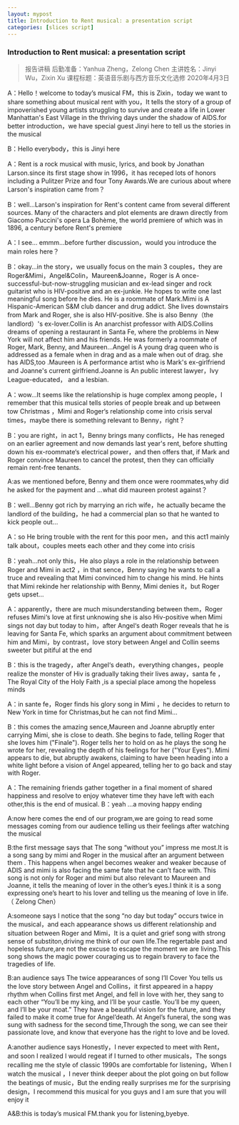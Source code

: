 ```yaml
---
layout: mypost
title: Introduction to Rent musical: a presentation script 
categories: [slices script]
---
```


### Introduction to Rent musical: a presentation script 
> 报告讲稿​​
   后勤准备：Yanhua Zheng，Zelong Chen
   主讲姓名：Jinyi Wu，Zixin Xu
   课程标题：英语音乐剧与西方音乐文化选修
    2020年4月3日

A：Hello！welcome to today’s musical FM，this is Zixin，today we want to share something about musical rent with you，It tells the story of a group of impoverished young artists struggling to survive and create a life in Lower Manhattan's East Village in the thriving days under the shadow of AIDS.for better introduction，we have special guest  Jinyi here to tell us the stories in the musical

B：Hello everybody，this is Jinyi here

A：Rent  is a rock musical with music, lyrics, and book by Jonathan Larson.since its first stage show in 1996，it has receped lots of honors including a Pulitzer Prize and four Tony Awards.We are curious about where Larson's inspiration came from？

B：well…Larson's inspiration for Rent's content came from several different sources. Many of the characters and plot elements are drawn directly from Giacomo Puccini's opera La Bohème, the world premiere of which was in 1896, a century before Rent's premiere

A：I see… emmm…before further discussion，would you introduce the main roles here？

B：okay…in the story，we usually focus on the main 3 couples，they are Roger&Mimi，Angel&Colin，Maureen&Joanne，Roger is A once-successful-but-now-struggling musician and ex-lead singer and rock guitarist who is HIV-positive and an ex-junkie. He hopes to write one last meaningful song before he dies. He is a roommate of Mark.Mimi is A Hispanic-American S&M club dancer and drug addict. She lives downstairs from Mark and Roger, she is also HIV-positive. She is also Benny（the landlord）'s ex-lover.Collin is An anarchist professor with AIDS.Collins dreams of opening a restaurant in Santa Fe, where the problems in New York will not affect him and his friends. He was formerly a roommate of Roger, Mark, Benny, and Maureen…Angel is A young drag queen who is addressed as a female when in drag and as a male when out of drag. she has AIDS,too .Maureen is A performance artist who is Mark's ex-girlfriend and Joanne's current girlfriend.Joanne is An public interest lawyer，Ivy League-educated， and a lesbian.

A：wow…It seems like the relationship is huge complex among people，I remember that this musical tells stories of people break and up between tow Christmas ，Mimi and Roger‘s relationship come into crisis serval times，maybe there is something relevant to Benny，right？

B：you are right，in act 1，Benny brings many conflicts，He has reneged on an earlier agreement and now demands last year's rent, before shutting down his ex-roommate‘s electrical power，and then offers that, if Mark and Roger convince Maureen to cancel the protest, then they can officially remain rent-free tenants.

A:as we mentioned before, Benny and them once were roommates,why did he asked for the payment and …what did maureen protest against？

B：well…Benny got rich by marrying an rich wife，he actually became the landlord of the building，he had a commercial plan so that he wanted to kick people out…
 
A：so He bring trouble with the rent for this poor men，and this act1 mainly talk about，couples meets each other and they come into crisis

B：yeah…not only this，He also plays a role in the relationship between Roger and Mimi in act2 ，in that sence，Benny saying he wants to call a truce and revealing that Mimi convinced him to change his mind. He hints that Mimi rekinde her relationship with Benny, Mimi denies it，but Roger gets upset…

A：apparently，there are much misunderstanding between them，Roger refuses Mimi‘s love at first unknowing she is also  Hiv-positive when Mimi sings not day but today to him，after Angel‘s death Roger reveals that he is leaving for Santa Fe, which sparks an argument about commitment between him and Mimi，by contrast，love story between Angel and Collin seems sweeter but pitiful at the end

B：this is the tragedy，after Angel‘s death，everything changes，people realize the monster of Hiv is gradually taking their lives away，santa fe ，The Royal City of the Holy Faith ,is a special place among the hopeless minds

A：in sante fe，Roger finds his glory song in Mimi ，he decides to return to New York in time for Christmas,but he can not find Mimi…

B：this comes the amazing sence,Maureen and Joanne abruptly enter carrying Mimi, she is close to death. She begins to fade, telling Roger that she loves him ("Finale"). Roger tells her to hold on as he plays the song he wrote for her, revealing the depth of his feelings for her ("Your Eyes"). Mimi appears to die, but abruptly awakens, claiming to have been heading into a white light before a vision of Angel appeared, telling her to go back and stay with Roger.

A：The remaining friends gather together in a final moment of shared happiness and resolve to enjoy whatever time they have left with each other,this is the end of musical.
B：yeah …a moving happy ending

A:now here comes the end of our program,we are going to read some messages coming from our audience telling us their feelings after watching the musical

B:the first message says that The song “without you” impress me most.It is a song sang by mimi and Roger in the musical after an argument between them . This happens when angel becomes weaker and weaker because of ADIS and mimi is also facing the same fate that he can’t face with. This song is not only for Roger and mimi but also relevant to Maureen and Joanne, it tells the meaning of lover in the other’s eyes.I think it is a song expressing one’s heart to his lover and telling us the meaning of love in life.（ Zelong Chen）

A:someone says I notice that the song “no day but today” occurs twice in the musical，and each appearance shows us different relationship and situation between Roger and Mimi，It is a quiet and grief song with strong sense of substiton,driving me think of our own life.The regertable past and hopeless future,are not the excuse to escape the moment we are living.This song shows the magic power couraging us to regain bravery to face the tragedies of life.

B:an audience says The twice appearances of song I’ll Cover You tells us the love story between Angel and Collins，it first appeared in a happy rhythm when Collins first met Angel, and fell in love with her,  they sang to each other “You’ll be my king, and I’ll be your castle. You’ll be my queen, and I’ll be your moat.” They have a beautiful vision for the future, and they failed to make it come true for Angel’death. At Angel’s funeral, the song was sung with sadness for the second time,Through the song, we can see their passionate love, and know that everyone has the right to love and be loved.

A:another audience says Honestly，I never expected to meet with Rent，and soon I realized I would regeat if I turned to other musicals，The songs recalling me the style of classic 1990s are comfortable for listening，When I watch the musical ，I never think deeper about the plot going on but follow the beatings of music，But the ending really surprises me for  the surprising design，I recommend  this musical for you guys and I am sure that you will enjoy it

A&B:this is today’s musical FM.thank you for listening,byebye.
 